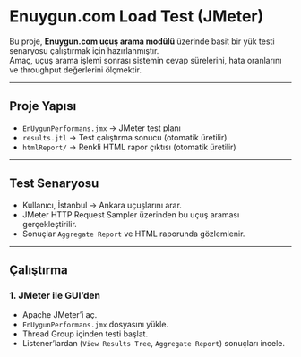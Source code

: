 # Enuygun.com Load Test (JMeter)

Bu proje, **Enuygun.com uçuş arama modülü** üzerinde basit bir yük testi senaryosu çalıştırmak için hazırlanmıştır.  
Amaç, uçuş arama işlemi sonrası sistemin cevap sürelerini, hata oranlarını ve throughput değerlerini ölçmektir.  

---

## Proje Yapısı

- `EnUygunPerformans.jmx` → JMeter test planı  
- `results.jtl` → Test çalıştırma sonucu (otomatik üretilir)  
- `htmlReport/` → Renkli HTML rapor çıktısı (otomatik üretilir)  

---

## Test Senaryosu

- Kullanıcı, İstanbul → Ankara uçuşlarını arar.  
- JMeter HTTP Request Sampler üzerinden bu uçuş araması gerçekleştirilir.  
- Sonuçlar `Aggregate Report` ve HTML raporunda gözlemlenir.  

---

## Çalıştırma

### 1. JMeter ile GUI’den
- Apache JMeter’i aç.  
- `EnUygunPerformans.jmx` dosyasını yükle.  
- Thread Group içinden testi başlat.  
- Listener’lardan (`View Results Tree`, `Aggregate Report`) sonuçları incele.  

